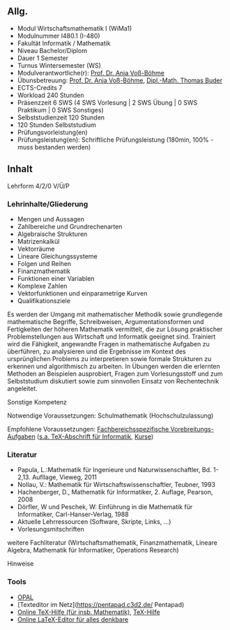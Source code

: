 ## Allg.

* Modul 	Wirtschaftsmathematik I (WiMa1)
* Modulnummer 	I480.1 (I-480)
* Fakultät 	Informatik / Mathematik
* Niveau 	Bachelor/Diplom
* Dauer 	1 Semester
* Turnus 	Wintersemester (WS)
* Modulverantwortliche(r): [Prof. Dr. Anja Voß-Böhme](mailto:anja.voss-boehme@htw-dresden.de)
* Übunsbetreuung:  [Prof. Dr. Anja Voß-Böhme](mailto:anja.voss-boehme@htw-dresden.de), [Dipl.-Math. Thomas Buder](buder@htw-dresden.de)
* ECTS-Credits 	7
* Workload 	240 Stunden
* Präsenzzeit 	6 SWS (4 SWS Vorlesung | 2 SWS Übung | 0 SWS Praktikum | 0 SWS Sonstiges)
* Selbststudienzeit 	120 Stunden
* 120 Stunden Selbststudium
* Prüfungsvorleistung(en) 	
* Prüfungsleistung(en): Schriftliche Prüfungsleistung (180min, 100% - muss bestanden werden)

## Inhalt

Lehrform 	4/2/0 V/Ü/P

### Lehrinhalte/Gliederung 	

* Mengen und Aussagen
* Zahlbereiche und Grundrechenarten
* Algebraische Strukturen
* Matrizenkalkül
* Vektorräume
* Lineare Gleichungssysteme
* Folgen und Reihen
* Finanzmathematik
* Funktionen einer Variablen
* Komplexe Zahlen
* Vektorfunktionen und einparametrige Kurven
* Qualifikationsziele 	

Es werden der Umgang mit mathematischer Methodik sowie grundlegende mathematische Begriffe, Schreibweisen, Argumentationsformen und Fertigkeiten der höheren Mathematik vermittelt, die zur Lösung praktischer Problemstellungen aus Wirtschaft und Informatik geeignet sind. Trainiert wird die Fähigkeit, angewandte Fragen in mathematische Aufgaben zu überführen, zu analysieren und die Ergebnisse im Kontext des ursprünglichen Problems zu interpretieren sowie formale Strukturen zu erkennen und algorithmisch zu arbeiten. In Übungen werden die erlernten Methoden an Beispielen ausprobiert, Fragen zum Vorlesungsstoff und zum Selbststudium diskutiert sowie zum sinnvollen Einsatz von Rechentechnik angeleitet.

Sonstige Kompetenz 	

Notwendige Voraussetzungen: Schulmathematik (Hochschulzulassung)

Empfohlene Voraussetzungen: [Fachbereichsspezifische Vorebreitungs-Aufgaben](http://www.htw-dresden.de/fakultaet-informatikmathematik/fakultaet/informationen-fuer-studieninteressierte/mathe-vorbereitung/vorbereitungskurse/standard-vorbereitungskurse/vorbereitung-mathematik.html) ([s.a. TeX-Abschrift für Informatik](LIFT_I_WW.tex), [Kurse](http://www.htw-dresden.de/fakultaet-informatikmathematik/fakultaet/informationen-fuer-studieninteressierte/mathe-vorbereitung/vorbereitungskurse.html))

### Literatur 	

* Papula, L.:Mathematik für Ingenieure und Naturwissenschaftler, Bd. 1-2,13. Aufllage, Vieweg, 2011
* Nollau, V.: Mathematik für Wirtschaftswissenschaftler, Teubner, 1993
* Hachenberger, D., Mathematik für Informatiker, 2. Auflage, Pearson, 2008 
* Dörfler, W und Peschek, W: Einführung in die Mathematik für Informatiker, Carl-Hanser-Verlag, 1988
* Aktuelle Lehrressourcen (Software, Skripte, Links, ...) 	
* Vorlesungsmitschriften

weitere Fachliteratur (Wirtschaftsmathematik, Finanzmathematik, Lineare Algebra, Mathematik für Informatiker, Operations Research)

Hinweise

### Tools

* [OPAL](https://bildungsportal.sachsen.de/opal/dmz/)
* [Texteditor im Netz](https://pentapad.c3d2.de/ Pentapad)
* [Online TeX-Hilfe (für insb. Mathematik)](http://atomurl.net/math/), [TeX-Hilfe](http://de.wikipedia.org/wiki/Hilfe:TeX)
* [Online LaTeX-Editor für alles denkbare](http://www.jaxedit.com/)
